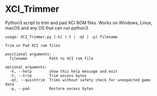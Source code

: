 # XCI_Trimmer
Python3 script to trim and pad XCI ROM files. Works on Windows, Linux, macOS and any OS that can run python3.

```
usage: XCI_Trimmer.py [-h] (-t | -qt | -p) filename

Trim or Pad XCI rom files

positional arguments:
  filename          Path to XCI rom file

optional arguments:
  -h, --help        show this help message and exit
  -t, --trim        Trim excess bytes
  -qt, --quicktrim  Trims without safety check for unexpected game data
  -p, --pad         Restore excess bytes
  ```
